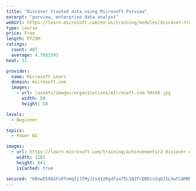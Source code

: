 ```yaml
---
title: "Discover trusted data using Microsoft Purview"
excerpt: "purview, enterprise data analyst"
webUrl: https://learn.microsoft.com/en-us/training/modules/discover-trusted-data-use-azure-purview/
type: course
price: Free
length: PT29M
ratings:
  count: 407
  average: 4.7051597
heat: 51

provider:
  name: Microsoft Learn
  domain: microsoft.com
  images:
    - url: /assets/images/organizations/microsoft.com-50x50.jpg
      width: 50
      height: 50

levels:
  - Beginner

topics:
  - Power BI

images:
  - url: https://learn.microsoft.com/training/achievements/2-discover-data-artifacts-azure-by-using-azure-purview-social.png
    width: 1281
    height: 641
    isCached: true

secured: "KBnwD59AGFv0fnHqIjJfMyJ2s4120gdfya75c1N2FcQBEccGq8J1LVwtCAMBN+OIahALsT+frokE9+dqkNibun+kRcfz+RYDmbXmgW+Ii4P6u5rwaIdpk7jo35Paj5zjpaJh2z4vumzxzOFB9y+VwxqA08anER94rXBI644vx2f6S4fzb82WFn8thaDRIFXTjnwaetkKjH53X8I5jUG76ixH4gzf2FVFZv0+iXL3dyPCe2Kc1GPddky+AGB5M4emEUCHqP3XJkwBXqJXcKGVjPFuYdC0XBdDPZKIqz+NTFY/0BAXKlE3WzhnDo36/avo297//RQ8KuQVyzvOKuSN9qGR1X7qlfd6xq7j1y0FQMbK4SIl9L6PfU77XD/1fGjXv0ZvX6AGPF09VMM25MlVyxSNbN4cbSthtXUlEhhxZIU=;1yu4GX6HqcojMsCBwc/6Lg=="
---
```


